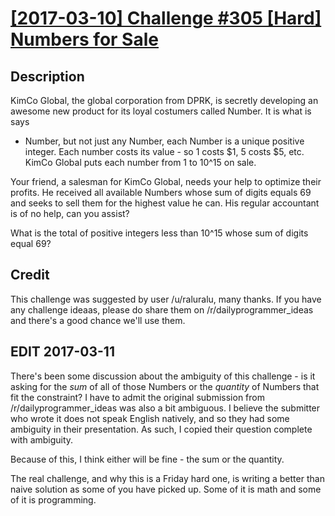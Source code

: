 # [[2017-03-10] Challenge #305 [Hard] Numbers for Sale](https://www.reddit.com/r/dailyprogrammer/comments/5yoo87/20170310_challenge_305_hard_numbers_for_sale/)

## Description

KimCo Global, the global corporation from DPRK, is secretly developing an
awesome new  product for its loyal costumers called Number. It is what is says
- Number, but not just any Number, each Number is a unique positive integer.
Each number costs its value - so 1 costs $1, 5 costs $5, etc. KimCo Global puts
each number from 1 to 10^15 on sale. 

Your friend, a salesman for KimCo Global, needs your help to optimize their
profits. He received all available Numbers whose sum of digits equals 69 and
seeks to sell them for the highest value he can. His regular accountant is of
no help, can you assist?

What is the total of positive integers less than 10^15 whose sum of digits
equal 69?

## Credit

This challenge was suggested by user /u/raluralu, many thanks. If you have any
challenge ideaas, please do share them on /r/dailyprogrammer_ideas and there's
a good chance we'll use them. 

## EDIT 2017-03-11

There's been some discussion about the ambiguity of this challenge - is it
asking for the *sum* of all of those Numbers or the *quantity* of Numbers that
fit the constraint? I have to admit the original submission from
/r/dailyprogrammer_ideas was also a bit ambiguous. I believe the submitter who
wrote it does not speak English natively, and so they had some ambiguity in
their presentation. As such, I copied their question complete with ambiguity. 

Because of this, I think either will be fine - the sum or the quantity. 

The real challenge, and why this is a Friday hard one, is writing a better than
naive solution as some of you have picked up. Some of it is math and some of it
is programming.
